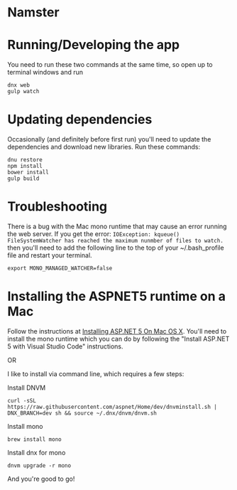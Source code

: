 # Namster

# Running/Developing the app

You need to run these two commands at the same time, so open up to terminal windows and run

    dnx web
    gulp watch

# Updating dependencies

Occasionally (and definitely before first run) you'll need to update the dependencies and download new libraries.  Run these commands:

    dnu restore
    npm install
    bower install
    gulp build

# Troubleshooting

There is a bug with the Mac mono runtime that may cause an error running the web server. If you get the error: `IOException: kqueue() FileSystemWatcher has reached the maximum nunmber of files to watch.` then you'll need to add the following line to the top of your ~/.bash_profile file and restart your terminal.

    export MONO_MANAGED_WATCHER=false

# Installing the ASPNET5 runtime on a Mac

Follow the instructions at [Installing ASP.NET 5 On Mac OS X](http://docs.asp.net/en/latest/getting-started/installing-on-mac.html
).  You'll need to install the mono runtime which you can do by following the "Install ASP.NET 5 with Visual Studio Code" instructions.

OR

I like to install via command line, which requires a few steps:

Install DNVM

    curl -sSL https://raw.githubusercontent.com/aspnet/Home/dev/dnvminstall.sh | DNX_BRANCH=dev sh && source ~/.dnx/dnvm/dnvm.sh

Install mono

    brew install mono

Install dnx for mono

    dnvm upgrade -r mono

And you're good to go!
